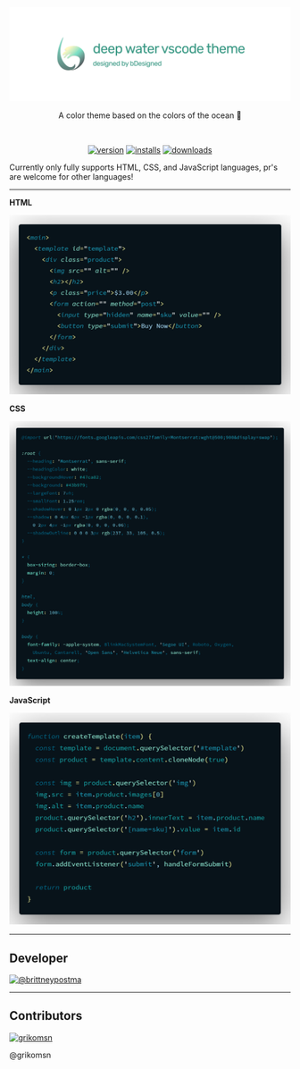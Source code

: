 <!-- markdownlint-disable MD033 MD036 MD041-->

<div align='center'>

[![deep-water](./images/header.png)](https://marketplace.visualstudio.com/items?itemName=bDesigned.deep-water)

A color theme based on the colors of the ocean 🌊

<br/>

[![version](https://badgen.net/vs-marketplace/v/bDesigned.deep-water)][self]
[![installs](https://badgen.net/vs-marketplace/i/bDesigned.deep-water)][self]
[![downloads](https://badgen.net/vs-marketplace/d/bDesigned.deep-water)][self]

</div>

Currently only fully supports HTML, CSS, and JavaScript languages, pr's are welcome for other languages!

---

**HTML**

![HTML code](images/html.png)

**CSS**

![CSS code](images/css.png)

**JavaScript**

![JS code](images/js.png)

[self]: https://marketplace.visualstudio.com/items?itemName=bDesigned.deep-water
[license]: https://marketplace.visualstudio.com/items/bDesigned.deep-water/license

---

## Developer
[![@brittneypostma](https://avatars2.githubusercontent.com/u/45889730?s=460&u=b2f751a025f40cb1fe3f97e6e97760407cce7538&v=4)](https://github.com/brittneypostma/)<br/>

---

## Contributors

<a href="https://github.com/grikomsn/"><img src="https://avatars2.githubusercontent.com/u/8220954?s=460&u=574bb8f8c370f3113a580e4c155a86ab530993d7&v=4)](https://github.com/grikomsn/" alt="grikomsn" width="10%"></a>

@grikomsn

